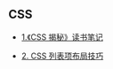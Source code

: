 ## CSS

- [1.《CSS 揭秘》读书笔记](./css-jiemi-notes/index.md)

- [2. CSS 列表项布局技巧](./css-item-layout/index.md)